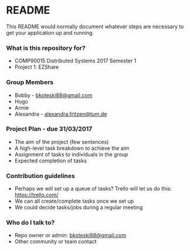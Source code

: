 # README #

This README would normally document whatever steps are necessary to get your application up and running.

### What is this repository for? ###

* COMP90015 Distributed Systems 2017 Semester 1
* Project 1: EZShare

### Group Members ###

* Bobby - bkoteski88@gmail.com
* Hugo
* Annie
* Alexandra - alexandra.fritzen@tum.de

### Project Plan - due 31/03/2017 ###

* The aim of the project (few sentences)
* A high-level task breakdown to achieve the aim
* Assignment of tasks to individuals in the group
* Expected completion of tasks

### Contribution guidelines ###

* Perhaps we will set up a queue of tasks? Trello will let us do this: https://trello.com/
* We can all create/complete tasks once we set up
* We could decide tasks/jobs during a regular meeting

### Who do I talk to? ###

* Repo owner or admin: bkoteski88@gmail.com
* Other community or team contact